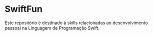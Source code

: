 # SwiftFun
Este repositório é destinado à skills relacionadas ao desenvolvimento pessoal na Linguagem de Programação Swift.
